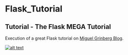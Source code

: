 # Flask_Tutorial
## Tutorial - The Flask MEGA Tutorial

Execution of a great Flask tutorial on [Miguel Grinberg Blog](https://blog.miguelgrinberg.com/post/the-flask-mega-tutorial-part-i-hello-world).

[![alt text](https://upload.wikimedia.org/wikipedia/commons/3/3c/Flask_logo.svg "Flask")](http://flask.pocoo.org/)


